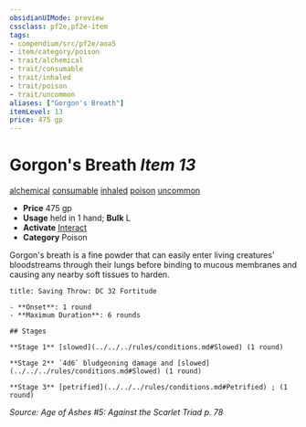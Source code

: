 ```yaml
---
obsidianUIMode: preview
cssclass: pf2e,pf2e-item
tags:
- compendium/src/pf2e/aoa5
- item/category/poison
- trait/alchemical
- trait/consumable
- trait/inhaled
- trait/poison
- trait/uncommon
aliases: ["Gorgon's Breath"]
itemLevel: 13
price: 475 gp
---
```

# Gorgon's Breath *Item 13*  
[alchemical](../../../rules/traits/alchemical.md)  [consumable](../../../rules/traits/consumable.md)  [inhaled](../../../rules/traits/inhaled.md)  [poison](../../../rules/traits/poison.md)  [uncommon](../../../rules/traits/uncommon.md)  

- **Price** 475 gp
- **Usage** held in 1 hand; **Bulk** L
- **Activate** [Interact](../../../rules/actions/interact.md)
- **Category** Poison

Gorgon's breath is a fine powder that can easily enter living creatures' bloodstreams through their lungs before binding to mucous membranes and causing any nearby soft tissues to harden.

```ad-inline-affliction
title: Saving Throw: DC 32 Fortitude

- **Onset**: 1 round
- **Maximum Duration**: 6 rounds

## Stages

**Stage 1** [slowed](../../../rules/conditions.md#Slowed) (1 round)

**Stage 2** `4d6` bludgeoning damage and [slowed](../../../rules/conditions.md#Slowed) (1 round)

**Stage 3** [petrified](../../../rules/conditions.md#Petrified) ; (1 round)
```

*Source: Age of Ashes #5: Against the Scarlet Triad p. 78*
